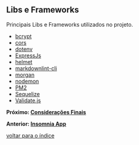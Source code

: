 ## Libs e Frameworks

Principais Libs e Frameworks utilizados no projeto.

- [bcrypt](https://github.com/kelektiv/node.bcrypt.js#readme)
- [cors](https://github.com/expressjs/cors)
- [dotenv](dotenv)
- [ExpressJs](http://expressjs.com/)
- [helmet](https://helmetjs.github.io/)
- [markdownlint-cli](https://github.com/igorshubovych/markdownlint-cli)
- [morgan](https://github.com/expressjs/morgan#readme)
- [nodemon](https://nodemon.io/)
- [PM2](https://pm2.keymetrics.io/)
- [Sequelize](https://sequelize.org/v5/index.html)
- [Validate.js](https://validatejs.org/#validate-js)

**Próximo: [Considerações Finais](/docs/consideracoes.md)**

**Anterior: [Insomnia App](/docs/insomnia.md)**

[voltar para o índice](/README.md#lista-de-conteúdo)

